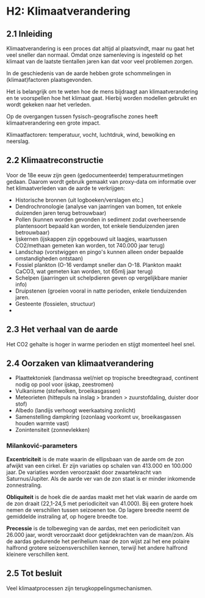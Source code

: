 # H2: Klimaatverandering

## 2.1 Inleiding
Klimaatverandering is een proces dat altijd al plaatsvindt, maar nu gaat het veel sneller dan normaal. Omdat onze samenleving is ingesteld op het klimaat van de laatste tientallen jaren kan dat voor veel problemen zorgen.

In de geschiedenis van de aarde hebben grote schommelingen in (klimaat)factoren plaatsgevonden.

Het is belangrijk om te weten hoe de mens bijdraagt aan klimaatverandering en te voorspellen hoe het klimaat gaat. Hierbij worden modellen gebruikt en wordt gekeken naar het verleden.

Op de overgangen tussen fysisch-geografische zones heeft klimaatverandering een grote impact.

Klimaatfactoren: temperatuur, vocht, luchtdruk, wind, bewolking en neerslag.

## 2.2 Klimaatreconstructie
Voor de 18e eeuw zijn geen (gedocumenteerde) temperatuurmetingen gedaan. Daarom wordt gebruik gemaakt van proxy-data om informatie over het klimaatverleden van de aarde te verkrijgen:
 * Historische bronnen (uit logboeken/verslagen etc.)
 * Dendrochronologie (analyse van jaarringen van bomen, tot enkele duizenden jaren terug betrouwbaar)
 * Pollen (kunnen worden gevonden in sediment zodat overheersende plantensoort bepaald kan worden, tot enkele tienduizenden jaren betrouwbaar)
 * Ijskernen (ijskappen zijn opgebouwd uit laagjes, waartussen CO2/methaan gemeten kan worden, tot 740.000 jaar terug)
 * Landschap (vorstwiggen en pingo's kunnen alleen onder bepaalde omstandigheden ontstaan)
 * Fossiel plankton (O-16 verdampt sneller dan O-18. Plankton maakt CaCO3, wat gemeten kan worden, tot 65mlj jaar terug)
 * Schelpen (jaarringen uit schelpdieren geven op vergelijkbare manier info)
 * Druipstenen (groeien vooral in natte perioden, enkele tienduizenden jaren.
 * Gesteente (fossielen, structuur)
 *

## 2.3 Het verhaal van de aarde
Het CO2 gehalte is hoger in warme perioden en stijgt momenteel heel snel.

## 2.4 Oorzaken van klimaatverandering
 * Plaattektoniek (landmassa wel/niet op tropische breedtegraad, continent nodig op pool voor ijskap, zeestromen)
 * Vulkanisme (stofwolken, broeikasgassen)
 * Meteorieten (hittepuls na inslag > branden > zuurstofdaling, duister door stof)
 * Albedo (landijs verhoogt weerkaatsing zonlicht)
 * Samenstelling dampkring (ozonlaag voorkomt uv, broeikasgassen houden warmte vast)
 * Zonintensiteit (zonnevlekken)

### Milanković-parameters
**Excentriciteit** is de mate waarin de ellipsbaan van de aarde om de zon afwijkt van een cirkel. Er zijn variaties op schalen van 413.000 en 100.000 jaar. De variaties worden veroorzaakt door zwaartekracht van Saturnus/Jupiter. Als de aarde ver van de zon staat is er minder inkomende zonnestraling.

**Obliquiteit** is de hoek die de aardas maakt met het vlak waarin de aarde om de zon draait (22,1-24,5 met periodiciteit van 41.000). Bij een grotere hoek nemen de verschillen tussen seizoenen toe. Op lagere breedte neemt de gemiddelde instraling af, op hogere breedte toe.

**Precessie** is de tolbeweging van de aardas, met een periodiciteit van 26.000 jaar, wordt veroorzaakt door getijdekrachten van de maan/zon. Als de aardas gedurende het perihelium naar de zon wijst zal het ene polaire halfrond grotere seizoensverschillen kennen, terwijl het andere halfrond kleinere verschillen kent.

## 2.5 Tot besluit
Veel klimaatprocessen zijn terugkoppelingsmechanismen. 
